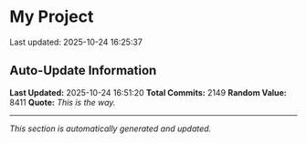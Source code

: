 # My Project


Last updated: 2025-10-24 16:25:37












































































































































































































































































































































































































































































































































































































































































































































































































































































































































































































































































































































































































































































































































































































































































































































































































































































































































































































































































































































































































































































































































































































































































































































































































































































































































































































































## Auto-Update Information

**Last Updated:** 2025-10-24 16:51:20
**Total Commits:** 2149
**Random Value:** 8411
**Quote:** _This is the way._

---
_This section is automatically generated and updated._